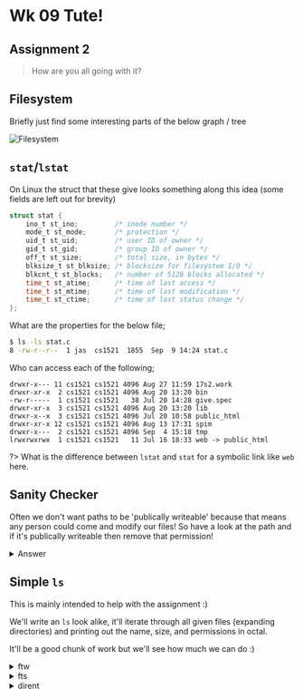 # Wk 09 Tute!

## Assignment 2

> How are you all going with it?

## Filesystem

Briefly just find some interesting parts of the below graph / tree

![Filesystem](https://cgi.cse.unsw.edu.au/~cs1521/20T3/tut/09/q-fs-objects/filesystem.png)

## `stat`/`lstat`

On Linux the struct that these give looks something along this idea (some fields are left out for brevity)

```c
struct stat {
	ino_t st_ino;         /* inode number */
	mode_t st_mode;       /* protection */
	uid_t st_uid;         /* user ID of owner */
	gid_t st_gid;         /* group ID of owner */
	off_t st_size;        /* total size, in bytes */
	blksize_t st_blksize; /* blocksize for filesystem I/O */
	blkcnt_t st_blocks;   /* number of 512B blocks allocated */
	time_t st_atime;      /* time of last access */
	time_t st_mtime;      /* time of last modification */
	time_t st_ctime;      /* time of last status change */
};
```

What are the properties for the below file;

```bash
$ ls -ls stat.c
8 -rw-r--r--  1 jas  cs1521  1855  Sep  9 14:24 stat.c
```

Who can access each of the following;

```
drwxr-x--- 11 cs1521 cs1521 4096 Aug 27 11:59 17s2.work
drwxr-xr-x  2 cs1521 cs1521 4096 Aug 20 13:20 bin
-rw-r-----  1 cs1521 cs1521   38 Jul 20 14:28 give.spec
drwxr-xr-x  3 cs1521 cs1521 4096 Aug 20 13:20 lib
drwxr-x--x  3 cs1521 cs1521 4096 Jul 20 10:58 public_html
drwxr-xr-x 12 cs1521 cs1521 4096 Aug 13 17:31 spim
drwxr-x---  2 cs1521 cs1521 4096 Sep  4 15:18 tmp
lrwxrwxrwx  1 cs1521 cs1521   11 Jul 16 18:33 web -> public_html
```

?> What is the difference between `lstat` and `stat` for a symbolic link like `web` here.

## Sanity Checker

Often we don't want paths to be 'publically writeable' because that means any person could come and modify our files!  So have a look at the path and if it's publically writeable then remove that permission!

<details>
<summary>Answer</summary>

[](Tute9/chmod.c ':include :type=code c')

</details>

## Simple `ls`

This is mainly intended to help with the assignment :)

We'll write an `ls` look alike, it'll iterate through all given files (expanding directories) and printing out the name, size, and permissions in octal.

It'll be a good chunk of work but we'll see how much we can do :)

<details>
<summary>ftw</summary>

[](Tute9/simple_ls.c ':include :type=code c')

</details>

<details>
<summary>fts</summary>

[](Tute9/next_ls.c ':include :type=code c')

</details>

<details>
<summary>dirent</summary>

[](Tute9/final_ls.c ':include :type=code c')

</details>
